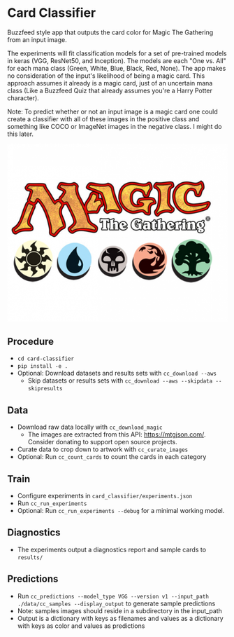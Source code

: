 # Card Classifier

Buzzfeed style app that outputs the card color for Magic The Gathering from an input image. 

The experiments will fit classification models for a set of pre-trained models in keras (VGG, ResNet50, and Inception).
The models are each "One vs. All" for each mana class (Green, White, Blue, Black, Red, None). The app makes no 
consideration of the input's likelihood of being a magic card. This approach assumes it already is a magic card, just
of an uncertain mana class (Like a Buzzfeed Quiz that already assumes you're a Harry Potter character).

Note: To predict whether or not an input image is a magic card one could create a classifier with all of these images 
in the positive class and something like COCO or ImageNet images in the negative class. I might do this later.

<img src="/docs/mtg_logo.png" alt="MTG Logo" width="512">

## Procedure

- `cd card-classifier`
- `pip install -e .`
- Optional: Download datasets and results sets with `cc_download --aws`
    - Skip datasets or results sets with `cc_download --aws --skipdata --skipresults`

## Data

- Download raw data locally with `cc_download_magic`
    - The images are extracted from this API: https://mtgjson.com/. Consider donating to support open source projects.
- Curate data to crop down to artwork with `cc_curate_images`
- Optional: Run `cc_count_cards` to count the cards in each category

## Train

- Configure experiments in `card_classifier/experiments.json`
- Run `cc_run_experiments`
- Optional: Run `cc_run_experiments --debug` for a minimal working model. 

## Diagnostics

- The experiments output a diagnostics report and sample cards to `results/`

## Predictions

- Run `cc_predictions --model_type VGG --version v1 --input_path ./data/cc_samples --display_output` to generate sample 
predictions
- Note: samples images should reside in a subdirectory in the input_path
- Output is a dictionary with keys as filenames and values as a dictionary with keys as color and values as predictions




